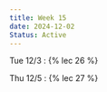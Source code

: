 ```yaml
---
title: Week 15
date: 2024-12-02
Status: Active
---
```


Tue 12/3
: {% lec 26 %}

Thu 12/5
: {% lec 27 %}